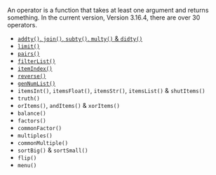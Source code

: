 An operator is a function that takes at least one argument and returns something. In the current version, Version 3.16.4, there are over 30 operators.

- [`addty()`, `join()`, `subty()`, `multy()` & `didty()`](https://sombrero64.github.io/PythonSharp/docs/operators/BasicItemCaluations)
- [`limit()`](https://sombrero64.github.io/PythonSharp/docs/operators/Limit)
- [`pairs()`](https://sombrero64.github.io/PythonSharp/docs/operators/Pairs)
- [`filterList()`](https://sombrero64.github.io/PythonSharp/docs/operators/Filter)
- [`itemIndex()`](https://sombrero64.github.io/PythonSharp/docs/operators/itemIndex)
- [`reverse()`](https://sombrero64.github.io/PythonSharp/docs/operators/reverse)
- [`genNumList()`](https://sombrero64.github.io/PythonSharp/docs/operators/genNumList)
- `itemsInt()`, `itemsFloat()`, `itemsStr()`, `itemsList()` & `shutItems()`
- `truth()`
- `orItems()`, `andItems()` & `xorItems()`
- `balance()`
- `factors()`
- `commonFactor()`
- `multiples()`
- `commonMultiple()`
- `sortBig()` & `sortSmall()`
- `flip()`
- `menu()`
